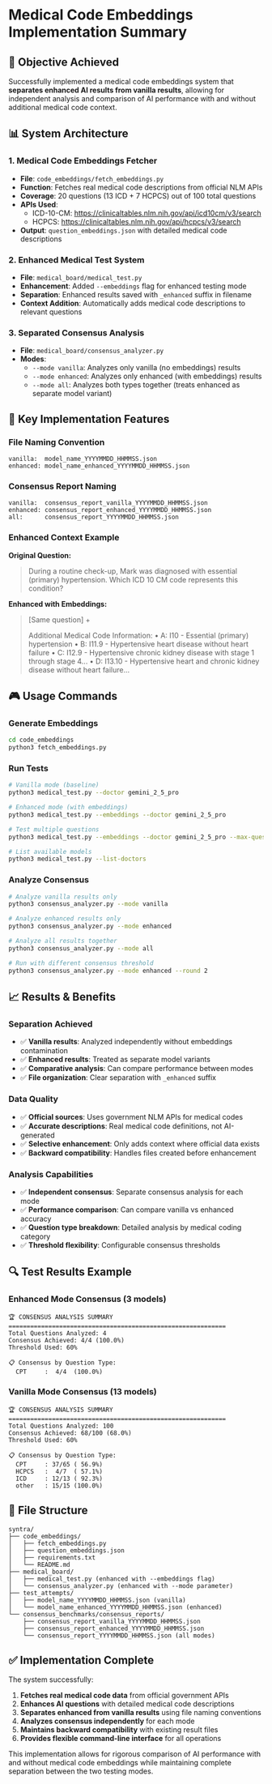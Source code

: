 # Medical Code Embeddings Implementation Summary

## 🎯 Objective Achieved

Successfully implemented a medical code embeddings system that **separates enhanced AI results from vanilla results**, allowing for independent analysis and comparison of AI performance with and without additional medical code context.

## 📊 System Architecture

### 1. Medical Code Embeddings Fetcher
- **File**: `code_embeddings/fetch_embeddings.py`
- **Function**: Fetches real medical code descriptions from official NLM APIs
- **Coverage**: 20 questions (13 ICD + 7 HCPCS) out of 100 total questions
- **APIs Used**:
  - ICD-10-CM: https://clinicaltables.nlm.nih.gov/api/icd10cm/v3/search
  - HCPCS: https://clinicaltables.nlm.nih.gov/api/hcpcs/v3/search
- **Output**: `question_embeddings.json` with detailed medical code descriptions

### 2. Enhanced Medical Test System
- **File**: `medical_board/medical_test.py`
- **Enhancement**: Added `--embeddings` flag for enhanced testing mode
- **Separation**: Enhanced results saved with `_enhanced` suffix in filename
- **Context Addition**: Automatically adds medical code descriptions to relevant questions

### 3. Separated Consensus Analysis
- **File**: `medical_board/consensus_analyzer.py`
- **Modes**: 
  - `--mode vanilla`: Analyzes only vanilla (no embeddings) results
  - `--mode enhanced`: Analyzes only enhanced (with embeddings) results  
  - `--mode all`: Analyzes both types together (treats enhanced as separate model variant)

## 🔧 Key Implementation Features

### File Naming Convention
```
vanilla:  model_name_YYYYMMDD_HHMMSS.json
enhanced: model_name_enhanced_YYYYMMDD_HHMMSS.json
```

### Consensus Report Naming
```
vanilla:  consensus_report_vanilla_YYYYMMDD_HHMMSS.json
enhanced: consensus_report_enhanced_YYYYMMDD_HHMMSS.json
all:      consensus_report_YYYYMMDD_HHMMSS.json
```

### Enhanced Context Example
**Original Question:**
> During a routine check-up, Mark was diagnosed with essential (primary) hypertension. Which ICD 10 CM code represents this condition?

**Enhanced with Embeddings:**
> [Same question] + 
>
> Additional Medical Code Information:
> • A: I10 - Essential (primary) hypertension
> • B: I11.9 - Hypertensive heart disease without heart failure
> • C: I12.9 - Hypertensive chronic kidney disease with stage 1 through stage 4...
> • D: I13.10 - Hypertensive heart and chronic kidney disease without heart failure...

## 🎮 Usage Commands

### Generate Embeddings
```bash
cd code_embeddings
python3 fetch_embeddings.py
```

### Run Tests
```bash
# Vanilla mode (baseline)
python3 medical_test.py --doctor gemini_2_5_pro

# Enhanced mode (with embeddings)
python3 medical_test.py --embeddings --doctor gemini_2_5_pro

# Test multiple questions
python3 medical_test.py --embeddings --doctor gemini_2_5_pro --max-questions 10

# List available models
python3 medical_test.py --list-doctors
```

### Analyze Consensus
```bash
# Analyze vanilla results only
python3 consensus_analyzer.py --mode vanilla

# Analyze enhanced results only  
python3 consensus_analyzer.py --mode enhanced

# Analyze all results together
python3 consensus_analyzer.py --mode all

# Run with different consensus threshold
python3 consensus_analyzer.py --mode enhanced --round 2
```

## 📈 Results & Benefits

### Separation Achieved
- ✅ **Vanilla results**: Analyzed independently without embeddings contamination
- ✅ **Enhanced results**: Treated as separate model variants
- ✅ **Comparative analysis**: Can compare performance between modes
- ✅ **File organization**: Clear separation with `_enhanced` suffix

### Data Quality
- ✅ **Official sources**: Uses government NLM APIs for medical codes
- ✅ **Accurate descriptions**: Real medical code definitions, not AI-generated
- ✅ **Selective enhancement**: Only adds context where official data exists
- ✅ **Backward compatibility**: Handles files created before enhancement

### Analysis Capabilities
- ✅ **Independent consensus**: Separate consensus analysis for each mode
- ✅ **Performance comparison**: Can compare vanilla vs enhanced accuracy
- ✅ **Question type breakdown**: Detailed analysis by medical coding category
- ✅ **Threshold flexibility**: Configurable consensus thresholds

## 🔍 Test Results Example

### Enhanced Mode Consensus (3 models)
```
🏆 CONSENSUS ANALYSIS SUMMARY
============================================================
Total Questions Analyzed: 4
Consensus Achieved: 4/4 (100.0%)
Threshold Used: 60%

📋 Consensus by Question Type:
  CPT     :  4/4  (100.0%)
```

### Vanilla Mode Consensus (13 models)
```
🏆 CONSENSUS ANALYSIS SUMMARY
============================================================
Total Questions Analyzed: 100
Consensus Achieved: 68/100 (68.0%)
Threshold Used: 60%

📋 Consensus by Question Type:
  CPT     : 37/65 ( 56.9%)
  HCPCS   :  4/7  ( 57.1%)
  ICD     : 12/13 ( 92.3%)
  other   : 15/15 (100.0%)
```

## 📁 File Structure
```
syntra/
├── code_embeddings/
│   ├── fetch_embeddings.py
│   ├── question_embeddings.json
│   ├── requirements.txt
│   └── README.md
├── medical_board/
│   ├── medical_test.py (enhanced with --embeddings flag)
│   └── consensus_analyzer.py (enhanced with --mode parameter)
├── test_attempts/
│   ├── model_name_YYYYMMDD_HHMMSS.json (vanilla)
│   └── model_name_enhanced_YYYYMMDD_HHMMSS.json (enhanced)
└── consensus_benchmarks/consensus_reports/
    ├── consensus_report_vanilla_YYYYMMDD_HHMMSS.json
    ├── consensus_report_enhanced_YYYYMMDD_HHMMSS.json
    └── consensus_report_YYYYMMDD_HHMMSS.json (all modes)
```

## ✅ Implementation Complete

The system successfully:
1. **Fetches real medical code data** from official government APIs
2. **Enhances AI questions** with detailed medical code descriptions
3. **Separates enhanced from vanilla results** using file naming conventions
4. **Analyzes consensus independently** for each mode
5. **Maintains backward compatibility** with existing result files
6. **Provides flexible command-line interface** for all operations

This implementation allows for rigorous comparison of AI performance with and without medical code embeddings while maintaining complete separation between the two testing modes. 